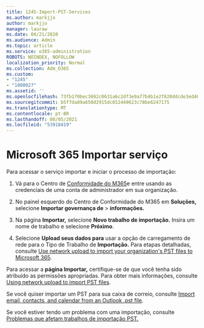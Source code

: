 ```yaml
---
title: 1245-Import-PST-Services
ms.author: markjjo
author: markjjo
manager: lauraw
ms.date: 04/21/2020
ms.audience: Admin
ms.topic: article
ms.service: o365-administration
ROBOTS: NOINDEX, NOFOLLOW
localization_priority: Normal
ms.collection: Adm_O365
ms.custom:
- "1245"
- "1800027"
ms.assetid: ''
ms.openlocfilehash: 73fb170bec3692c0631a6c2df3e9a77b4b1e2f820ddcde3ed46cfe283ef3ba74
ms.sourcegitcommit: b5f7da89a650d2915dc652449623c78be6247175
ms.translationtype: MT
ms.contentlocale: pt-BR
ms.lasthandoff: 08/05/2021
ms.locfileid: "53918419"
---
```

# <a name="microsoft-365-import-service"></a>Microsoft 365 Importar serviço

Para acessar o serviço importar e iniciar o processo de importação:

1. Vá para o Centro de [Conformidade do M365](https://compliance.microsoft.com/)e entre usando as credenciais de uma conta de administrador em sua organização.

1. No painel esquerdo do Centro de Conformidade do M365 em **Soluções,** selecione **Importar governança de**  >  **informações.**

1. Na página **Importar,** selecione **Novo trabalho de importação.** Insira um nome de trabalho e selecione **Próximo**.

1. Selecione **Upload seus dados para** usar a opção de carregamento de rede para o Tipo de Trabalho de **Importação.** Para etapas detalhadas, consulte [Use network upload to import your organization's PST files to Microsoft 365](/compliance/use-network-upload-to-import-pst-files).

Para acessar a **página Importar,** certifique-se de que você tenha sido atribuído as permissões apropriadas. Para obter mais informações, consulte [Using network upload to import PST files](/microsoft-365/compliance/importing-pst-files-to-office-365#using-network-upload-to-import-pst-files).

Se você quiser importar um PST para sua caixa de correio, consulte [Import email, contacts, and calendar from an Outlook .pst file](https://support.office.com/article/import-email-contacts-and-calendar-from-an-outlook-pst-file-431a8e9a-f99f-4d5f-ae48-ded54b3440ac).

Se você estiver tendo um problema com uma importação, consulte [Problemas que afetam trabalhos de importação PST.](/office365/troubleshoot/pst-import-service/issues-with-pst-import-job)


